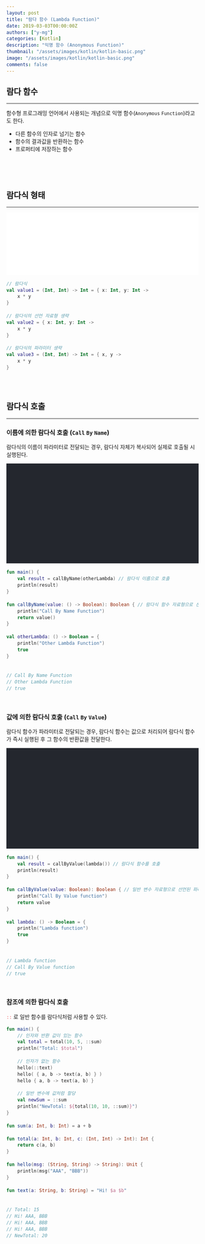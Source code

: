 ```yaml
---
layout: post
title: "람다 함수 (Lambda Function)"
date: 2019-03-03T00:00:00Z
authors: ["y-mg"]
categories: [Kotlin]
description: "익명 함수 (Anonymous Function)"
thumbnail: "/assets/images/kotlin/kotlin-basic.png"
image: "/assets/images/kotlin/kotlin-basic.png"
comments: false
---
```


## 람다 함수
***
함수형 프로그래밍 언어에서 사용되는 개념으로 익명 함수(`Anonymous` `Function`)라고도 한다.
- 다른 함수의 인자로 넘기는 함수
- 함수의 결과값을 반환하는 함수
- 프로퍼티에 저장하는 함수
<br/>
<br/>
<br/>



## 람다식 형태
***
<div style="
background-color: #ffffff;
background-image: url(/assets/images/kotlin/basic/lambda.png);
background-size: contain;
background-repeat: no-repeat;
background-position: center center;
">
<img src="/assets/images/kotlin/basic/lambda.png" style="visibility: hidden;" />
</div>

```kotlin
// 람다식
val value1 = (Int, Int) -> Int = { x: Int, y: Int ->
    x * y
}

// 람다식의 선언 자료형 생략
val value2 = { x: Int, y: Int ->
    x * y
}

// 람다식의 파라미터 생략
val value3 = (Int, Int) -> Int = { x, y ->
    x * y
}
```
<br/>
<br/>



## 람다식 호출
***
### 이름에 의한 람다식 호출 (`Call` `By` `Name`)
람다식의 이름이 파라미터로 전달되는 경우, 람다식 자체가 복사되어 실제로 호출될 시 실행된다.
<br/>

<div style="
background-color: #24272e;
background-image: url(/assets/images/kotlin/basic/lambda-call_by_name.png);
background-size: contain;
background-repeat: no-repeat;
background-position: center center;
">
<img src="/assets/images/kotlin/basic/lambda-call_by_name.png" style="visibility: hidden;" />
</div>

```kotlin
fun main() {
    val result = callByName(otherLambda) // 람다식 이름으로 호출
    println(result)
}

fun callByName(value: () -> Boolean): Boolean { // 람다식 함수 자료형으로 선언된 파라미터
    println("Call By Name Function")
    return value()
}

val otherLambda: () -> Boolean = {
    println("Other Lambda Function")
    true
}


// Call By Name Function
// Other Lambda Function
// true
```
<br/>

### 값에 의한 람다식 호출 (`Call` `By` `Value`)
람다식 함수가 파라미터로 전달되는 경우, 람다식 함수는 값으로 처리되어 람다식 함수가 즉시 실행된 후 그 함수의 반환값을 전달한다.
<br/>

<div style="
background-color: #24272e;
background-image: url(/assets/images/kotlin/basic/lambda-call_by_value.png);
background-size: contain;
background-repeat: no-repeat;
background-position: center center;
">
<img src="/assets/images/kotlin/basic/lambda-call_by_value.png" style="visibility: hidden;" />
</div>

```kotlin
fun main() {
    val result = callByValue(lambda()) // 람다식 함수를 호출
    println(result)
}

fun callByValue(value: Boolean): Boolean { // 일반 변수 자료형으로 선언된 파라미터
    println("Call By Value function")
    return value
}

val lambda: () -> Boolean = {
    println("Lambda function")
    true
}


// Lambda function
// Call By Value function
// true
```
<br/>

### 참조에 의한 람다식 호출
<code style="color: #eb5657;">::</code> 로 일반 함수를 람다식처럼 사용할 수 있다.
<br/>

```kotlin
fun main() {
    // 인자와 반환 값이 있는 함수
    val total = total(10, 5, ::sum)
    println("Total: $total")

    // 인자가 없는 함수
    hello(::text)
    hello( { a, b -> text(a, b) } )
    hello { a, b -> text(a, b) }

    // 일반 변수에 값처럼 할당
    val newSum = ::sum
    println("NewTotal: ${total(10, 10, ::sum)}")
}

fun sum(a: Int, b: Int) = a + b

fun total(a: Int, b: Int, c: (Int, Int) -> Int): Int {
    return c(a, b)
}

fun hello(msg: (String, String) -> String): Unit {
    println(msg("AAA", "BBB"))
}

fun text(a: String, b: String) = "Hi! $a $b"


// Total: 15
// Hi! AAA, BBB
// Hi! AAA, BBB
// Hi! AAA, BBB
// NewTotal: 20
```